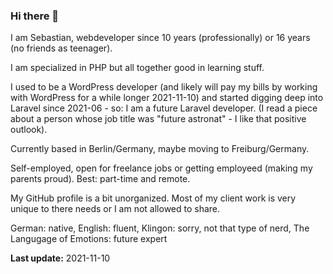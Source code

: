 ### Hi there 👋

I am Sebastian, webdeveloper since 10 years (professionally) or 16 years (no friends as teenager).

I am specialized in PHP but all together good in learning stuff. 

I used to be a WordPress developer (and likely will pay my bills by working with WordPress for a while longer 2021-11-10) 
and started digging deep into Laravel since 2021-06 - so: I am a future Laravel developer.
(I read a piece about a person whose job title was "future astronat" - I like that positive outlook).

Currently based in Berlin/Germany, maybe moving to Freiburg/Germany. 

Self-employed, open for freelance jobs or getting employeed (making my parents proud).
Best: part-time and remote. 

My GitHub profile is a bit unorganized. Most of my client work is very unique to there needs or I am not allowed to share. 

German: native,
English: fluent,
Klingon: sorry, not that type of nerd, 
The Langugage of Emotions: future expert
  
  
  
**Last update:** 2021-11-10


<!--
**ibes/ibes** is a ✨ _special_ ✨ repository because its `README.md` (this file) appears on your GitHub profile.

Here are some ideas to get you started:

- 🔭 I’m currently working on ...
- 🌱 I’m currently learning ...
- 👯 I’m looking to collaborate on ...
- 🤔 I’m looking for help with ...
- 💬 Ask me about ...
- 📫 How to reach me: ...
- 😄 Pronouns: ...
- ⚡ Fun fact: ...
-->
